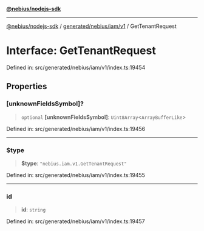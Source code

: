 [**@nebius/nodejs-sdk**](../../../../../README.md)

***

[@nebius/nodejs-sdk](../../../../../README.md) / [generated/nebius/iam/v1](../README.md) / GetTenantRequest

# Interface: GetTenantRequest

Defined in: src/generated/nebius/iam/v1/index.ts:19454

## Properties

### \[unknownFieldsSymbol\]?

> `optional` **\[unknownFieldsSymbol\]**: `Uint8Array`\<`ArrayBufferLike`\>

Defined in: src/generated/nebius/iam/v1/index.ts:19456

***

### $type

> **$type**: `"nebius.iam.v1.GetTenantRequest"`

Defined in: src/generated/nebius/iam/v1/index.ts:19455

***

### id

> **id**: `string`

Defined in: src/generated/nebius/iam/v1/index.ts:19457
